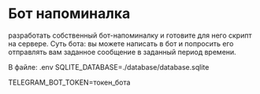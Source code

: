 # Бот напоминалка

разработать собственный бот-напоминалку и
готовите для него скрипт на сервере.
Суть бота: вы можете написать в бот и попросить его отправлять вам заданное
сообщение в заданный период времени.

В файле: .env
SQLITE_DATABASE=./database/database.sqlite

TELEGRAM_BOT_TOKEN=токен_бота


